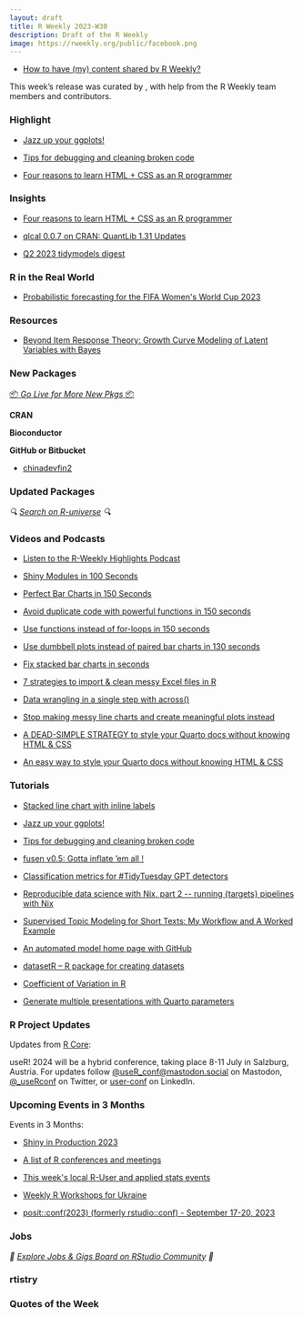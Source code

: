 ```yaml
---
layout: draft
title: R Weekly 2023-W30
description: Draft of the R Weekly
image: https://rweekly.org/public/facebook.png
---
```


+ [How to have (my) content shared by R Weekly?](https://github.com/rweekly/rweekly.org#how-to-have-my-content-shared-by-r-weekly)

This week’s release was curated by [](), with help from the R Weekly team members and contributors.


### Highlight

+ [Jazz up your ggplots!](https://waterdata.usgs.gov/blog/ggplot-jazz/)

+ [Tips for debugging and cleaning broken code](https://datavizs23.classes.andrewheiss.com/news/2023-07-05_messy-broken-code-tips.html)

+ [Four reasons to learn HTML + CSS as an R programmer](https://albert-rapp.de/posts/16_html_css_for_r/16_html_css_for_r.html)


### Insights

- [Four reasons to learn HTML + CSS as an R programmer](https://albert-rapp.de/posts/16_html_css_for_r/16_html_css_for_r.html)

+ [qlcal 0.0.7 on CRAN: QuantLib 1.31 Updates](http://dirk.eddelbuettel.com/blog/2023/07/19#qlcal-r_0.0.7)

+ [Q2 2023 tidymodels digest](https://www.tidyverse.org/blog/2023/07/tidymodels-2023-q2/)


### R in the Real World

+ [Probabilistic forecasting for the FIFA Women's World Cup 2023](https://www.zeileis.org/news/fifawomen2023/)


### Resources

+ [Beyond Item Response Theory: Growth Curve Modeling of Latent Variables with Bayes](https://yongfu.name/irt5)


### New Packages

<p class="added-hostname"><a href="https://rweekly.org/live" target="_blank" class="externalLink">📦 <i>Go Live for More New Pkgs</i> 📦</a></p>


**CRAN**



**Bioconductor**



**GitHub or Bitbucket**

+ [chinadevfin2](https://t-emery.github.io/chinadevfin2/index.html)

### Updated Packages

<i>🔍 [Search on R-universe](https://r-universe.dev/search/) 🔍</i>

### Videos and Podcasts

+ [Listen to the R-Weekly Highlights Podcast](https://rweekly.fireside.fm/)

+ [Shiny Modules in 100 Seconds](https://youtu.be/BufC0agHnzw)

+ [Perfect Bar Charts in 150 Seconds](https://youtu.be/15ZlfVA2Cl8)

+ [Avoid duplicate code with powerful functions in 150 seconds](https://youtu.be/E0I-G6rWESQ)

+ [Use functions instead of for-loops in 150 seconds](https://youtu.be/ji80yMlwsYI)

+ [Use dumbbell plots instead of paired bar charts in 130 seconds](https://youtu.be/F0POeYm8KPQ)

+ [Fix stacked bar charts in seconds](https://youtu.be/3exV7ZjarxA)

+ [7 strategies to import & clean messy Excel files in R](https://youtu.be/fbft9iAs8zM)

+ [Data wrangling in a single step with across()](https://youtu.be/sVIJk8f3DwM)

+ [Stop making messy line charts and create meaningful plots instead](https://youtu.be/nDa6aHxiSYQ)

+ [A DEAD-SIMPLE STRATEGY to style your Quarto docs without knowing HTML & CSS](https://youtu.be/jX4_Dnzhl0M)

+ [An easy way to style your Quarto docs without knowing HTML & CSS](https://youtu.be/QU8wSya-Y9E)


### Tutorials

+ [Stacked line chart with inline labels](https://r-graph-gallery.com/web-stacked-area-chart-inline-labels.html)

+ [Jazz up your ggplots!](https://waterdata.usgs.gov/blog/ggplot-jazz/)

+ [Tips for debugging and cleaning broken code](https://datavizs23.classes.andrewheiss.com/news/2023-07-05_messy-broken-code-tips.html)

+ [fusen v0.5: Gotta inflate ’em all !](https://rtask.thinkr.fr/fusen-v0-5-gotta-inflate-em-all/)

+ [Classification metrics for #TidyTuesday GPT detectors](https://juliasilge.com/blog/gpt-detectors/)

+ [Reproducible data science with Nix, part 2 -- running {targets} pipelines with Nix](https://www.brodrigues.co/blog/2023-07-19-nix_for_r_part2/)

+ [Supervised Topic Modeling for Short Texts: My Workflow and A Worked Example](https://www.markhw.com/blog/supervisedtext)

+ [An automated model home page with GitHub](https://svitkin.rbind.io/2023/07/on-automated-model-homepages/)

+ [datasetR  – R package for creating datasets](https://tomaztsql.wordpress.com/2023/07/13/datasetr-r-package-for-creating-datasets/)

+ [Coefficient of Variation in R](https://www.marsja.se/coefficient_of_variation_in_r/)

+ [Generate multiple presentations with Quarto parameters](https://www.jumpingrivers.com/blog/r-parameterised-presentations-quarto/)

<!--<div class="post-more-begin></div><div class="post-more-end"></div>-->

### R Project Updates

Updates from [R Core](http://developer.r-project.org/blosxom.cgi/R-devel/NEWS):

useR! 2024 will be a hybrid conference, taking place 8-11 July in Salzburg, Austria. For updates follow [@useR_conf@mastodon.social](https://mastodon.social/@useR_conf) on Mastodon, [@_useRconf](https://twitter.com/_useRconf) on Twitter, or [user-conf](https://www.linkedin.com/company/user-conf/) on LinkedIn.

###  Upcoming Events in 3 Months

Events in 3 Months:

+ [Shiny in Production 2023](https://www.jumpingrivers.com/blog/shiny-in-production-2023-conference-r-workshops/)

+ [A list of R conferences and meetings](https://jumpingrivers.github.io/meetingsR/events.html)

+ [This week's local R-User and applied stats events](https://community.rstudio.com/c/irl)

+ [Weekly R Workshops for Ukraine](https://sites.google.com/view/dariia-mykhailyshyna/main/r-workshops-for-ukraine)

+ [posit::conf(2023) (formerly rstudio::conf) - September 17-20, 2023](https://posit.co/conference/)


### Jobs

<i>💼 [Explore Jobs & Gigs Board on RStudio Community](https://community.rstudio.com/c/jobs/) 💼</i>

### rtistry


### Quotes of the Week
